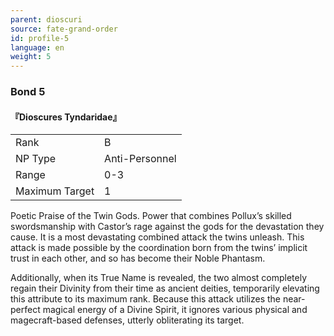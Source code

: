 ```yaml
---
parent: dioscuri
source: fate-grand-order
id: profile-5
language: en
weight: 5
---
```


### Bond 5

#### 『Dioscures Tyndaridae』

<table>
  <tr><td>Rank</td><td>B</td></tr>
  <tr><td>NP Type</td><td>Anti-Personnel</td></tr>
  <tr><td>Range</td><td>0-3</td></tr>
  <tr><td>Maximum Target</td><td>1</td></tr>
</table>

Poetic Praise of the Twin Gods.
Power that combines Pollux’s skilled swordsmanship with Castor’s rage against the gods for the devastation they cause. It is a most devastating combined attack the twins unleash. This attack is made possible by the coordination born from the twins’ implicit trust in each other, and so has become their Noble Phantasm.

Additionally, when its True Name is revealed, the two almost completely regain their Divinity from their time as ancient deities, temporarily elevating this attribute to its maximum rank. Because this attack utilizes the near-perfect magical energy of a Divine Spirit, it ignores various physical and magecraft-based defenses, utterly obliterating its target.

